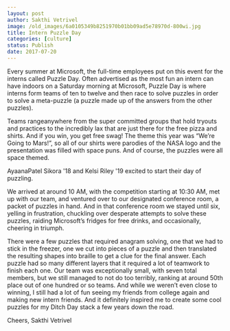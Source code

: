 ```yaml
---
layout: post
author: Sakthi Vetrivel
image: /old_images/6a0105349b8251970b01bb09ad5e78970d-800wi.jpg
title: Intern Puzzle Day
categories: [culture]
status: Publish
date: 2017-07-20
---
```


Every summer at Microsoft, the full-time employees put on this event for the interns called Puzzle Day. Often advertised as the most fun an intern can have indoors on a Saturday morning at Microsoft, Puzzle Day is where interns form teams of ten to twelve and then race to solve puzzles in order to solve a meta-puzzle (a puzzle made up of the answers from the other puzzles).

Teams rangeanywhere from the super committed groups that hold tryouts and practices to the incredibly lax that are just there for the free pizza and shirts. And if you win, you get free swag! The theme this year was “We’re Going to Mars!”, so all of our shirts were parodies of the NASA logo and the presentation was filled with space puns. And of course, the puzzles were all space themed.

AyaanaPatel Sikora '18 and Kelsi Riley '19 excited to start their day of puzzling.

We arrived at around 10 AM, with the competition starting at 10:30 AM, met up with our team, and ventured over to our designated conference room, a packet of puzzles in hand. And in that conference room we stayed until six, yelling in frustration, chuckling over desperate attempts to solve these puzzles, raiding Microsoft’s fridges for free drinks, and occasionally, cheering in triumph.

There were a few puzzles that required anagram solving, one that we had to stick in the freezer, one we cut into pieces of a puzzle and then translated the resulting shapes into braille to get a clue for the final answer. Each puzzle had so many different layers that it required a lot of teamwork to finish each one. Our team was exceptionally small, with seven total members, but we still managed to not do too terribly, ranking at around 50th place out of one hundred or so teams. And while we weren’t even close to winning, I still had a lot of fun seeing my friends from college again and making new intern friends. And it definitely inspired me to create some cool puzzles for my Ditch Day stack a few years down the road.

Cheers,
Sakthi Vetrivel
